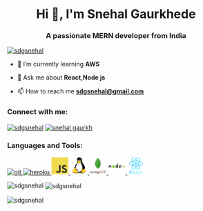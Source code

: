 <h1 align="center">Hi 👋, I'm Snehal Gaurkhede</h1>
<h3 align="center">A passionate MERN developer from India</h3>

<p align="left"> <a href="https://twitter.com/sdgsnehal" target="blank"><img src="https://img.shields.io/twitter/follow/sdgsnehal?logo=twitter&style=for-the-badge" alt="sdgsnehal" /></a> </p>

- 🌱 I’m currently learning **AWS**

- 💬 Ask me about **React,Node js**

- 📫 How to reach me **sdgsnehal@gmail.com**

<h3 align="left">Connect with me:</h3>
<p align="left">
<a href="https://twitter.com/sdgsnehal" target="blank"><img align="center" src="https://raw.githubusercontent.com/rahuldkjain/github-profile-readme-generator/master/src/images/icons/Social/twitter.svg" alt="sdgsnehal" height="30" width="40" /></a>
<a href="https://instagram.com/snehal gaurkh" target="blank"><img align="center" src="https://raw.githubusercontent.com/rahuldkjain/github-profile-readme-generator/master/src/images/icons/Social/instagram.svg" alt="snehal gaurkh" height="30" width="40" /></a>
</p>

<h3 align="left">Languages and Tools:</h3>
<p align="left"> <a href="https://git-scm.com/" target="_blank" rel="noreferrer"> <img src="https://www.vectorlogo.zone/logos/git-scm/git-scm-icon.svg" alt="git" width="40" height="40"/> </a> <a href="https://heroku.com" target="_blank" rel="noreferrer"> <img src="https://www.vectorlogo.zone/logos/heroku/heroku-icon.svg" alt="heroku" width="40" height="40"/> </a> <a href="https://developer.mozilla.org/en-US/docs/Web/JavaScript" target="_blank" rel="noreferrer"> <img src="https://raw.githubusercontent.com/devicons/devicon/master/icons/javascript/javascript-original.svg" alt="javascript" width="40" height="40"/> </a> <a href="https://www.linux.org/" target="_blank" rel="noreferrer"> <img src="https://raw.githubusercontent.com/devicons/devicon/master/icons/linux/linux-original.svg" alt="linux" width="40" height="40"/> </a> <a href="https://www.mongodb.com/" target="_blank" rel="noreferrer"> <img src="https://raw.githubusercontent.com/devicons/devicon/master/icons/mongodb/mongodb-original-wordmark.svg" alt="mongodb" width="40" height="40"/> </a> <a href="https://nodejs.org" target="_blank" rel="noreferrer"> <img src="https://raw.githubusercontent.com/devicons/devicon/master/icons/nodejs/nodejs-original-wordmark.svg" alt="nodejs" width="40" height="40"/> </a> <a href="https://reactjs.org/" target="_blank" rel="noreferrer"> <img src="https://raw.githubusercontent.com/devicons/devicon/master/icons/react/react-original-wordmark.svg" alt="react" width="40" height="40"/> </a> </p>

<p><img align="left" src="https://github-readme-stats.vercel.app/api/top-langs?username=sdgsnehal&show_icons=true&locale=en&layout=compact" alt="sdgsnehal" /></p>

<p>&nbsp;<img align="center" src="https://github-readme-stats.vercel.app/api?username=sdgsnehal&show_icons=true&locale=en" alt="sdgsnehal" /></p>

<p><img align="center" src="https://github-readme-streak-stats.herokuapp.com/?user=sdgsnehal&" alt="sdgsnehal" /></p>
